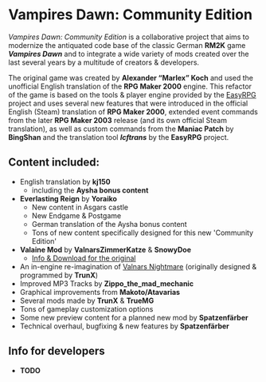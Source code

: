 # Vampires Dawn: Community Edition

*Vampires Dawn: Community Edition* is a collaborative project that aims to modernize the antiquated code base of the classic German **RM2K** game ***Vampires Dawn*** and to integrate a wide variety of mods created over the last several years by a multitude of creators & developers.

The original game was created by **Alexander “Marlex” Koch** and used the unofficial English translation of the **RPG Maker 2000** engine.
This refactor of the game is based on the tools & player engine provided by the [EasyRPG](https://github.com/EasyRPG/Player) project and uses several new features that were introduced in the official English (Steam) translation of **RPG Maker 2000**, extended event commands from the later **RPG Maker 2003** release (and its own official Steam translation), as well as custom commands from the **Maniac Patch** by **BingShan** and the translation tool ***lcftrans*** by the **EasyRPG** project.

## Content included:

+ English translation by **kj150**
   * including the **Aysha bonus content**
+ **Everlasting Reign** by **Yoraiko**
   * New content in Asgars castle
   * New Endgame & Postgame
   * German translation of the Aysha bonus content
   * Tons of new content specifically designed for this new 'Community Edition'
+ **Valaine Mod** by **ValnarsZimmerKatze** & **SnowyDoe**
   * [Info & Download for the original](https://vampiresdawn.tumblr.com/post/692100372503871488/valaine-mod-vampires-dawn-1)
+ An in-engine re-imagination of [Valnars Nightmare](http://arthure.bplaced.net/CGL/Valnar.html) (originally designed & programmed by **TrunX**)
+ Improved MP3 Tracks by **Zippo_the_mad_mechanic**
+ Graphical improvements from **Makoto/Atavarias**
+ Several mods made by **TrunX** & **TrueMG**
+ Tons of gameplay customization options
+ Some new preview content for a planned new mod by **Spatzenfärber**
+ Technical overhaul, bugfixing & new features by **Spatzenfärber**


## Info for developers
+ **TODO**